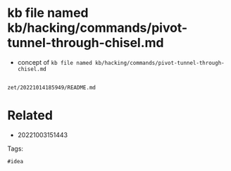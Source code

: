 # kb file named kb/hacking/commands/pivot-tunnel-through-chisel.md

- concept of `kb file named kb/hacking/commands/pivot-tunnel-through-chisel.md`

```
```

` zet/20221014185949/README.md `

# Related

- 20221003151443

Tags:

    #idea
